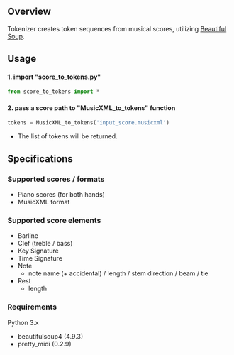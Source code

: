 ## Overview

Tokenizer creates token sequences from musical scores, utilizing [Beautiful Soup](https://www.crummy.com/software/BeautifulSoup/).

## Usage

#### 1. import "score_to_tokens.py"

```python
from score_to_tokens import *
```

#### 2. pass a score path to "MusicXML_to_tokens" function

```Python
tokens = MusicXML_to_tokens('input_score.musicxml')
```

- The list of tokens will be returned.

## Specifications

### Supported scores / formats

- Piano scores (for both hands)
- MusicXML format

### Supported score elements

- Barline
- Clef (treble / bass)
- Key Signature
- Time Signature
- Note
  - note name (+ accidental) / length / stem direction / beam / tie  
- Rest
  - length

### Requirements

Python 3.x

- beautifulsoup4 (4.9.3)
- pretty_midi (0.2.9)

